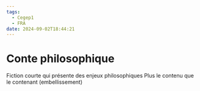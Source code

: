 ```yaml
---
tags:
  - Cegep1
  - FRA
date: 2024-09-02T18:44:21
---
```


# Conte philosophique

Fiction courte qui présente des enjeux philosophiques
Plus le contenu que le contenant (embellissement)